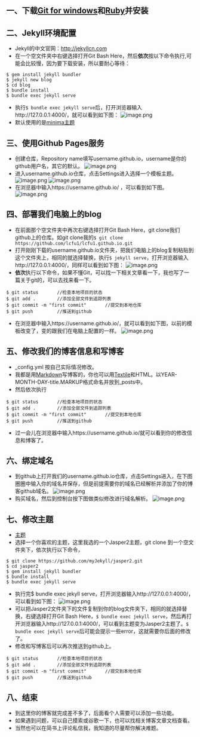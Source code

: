 ## 一、下载[Git for windows](https://git-for-windows.github.io/)和[Ruby](http://www.ruby-lang.org/zh_cn/)并安装

## 二、Jekyll环境配置
- Jekyll的中文官网：http://jekyllcn.com
- 在一个空文件夹中右键选择打开Git Bash Here，然后**依次**按以下命令执行,可能会比较慢，因为要下载安装，所以要耐心等待：
```
$ gem install jekyll bundler
$ jekyll new blog
$ cd blog
$ bundle install
$ bundle exec jekyll serve
```
- 执行`$ bundle exec jekyll serve`后，打开浏览器输入http://127.0.0.1:4000/，就可以看到如下图：
![image.png](http://upload-images.jianshu.io/upload_images/6025530-abd5e3a061db60ce.png?imageMogr2/auto-orient/strip%7CimageView2/2/w/1240)
- 默认使用的是[minima主题](https://github.com/jekyll/minima)

## 三、使用Github Pages服务
- 创建仓库，Repository name填写username.github.io，username是你的github用户名，其它的默认。
![image.png](http://upload-images.jianshu.io/upload_images/6025530-e59cec66eef353b5.png?imageMogr2/auto-orient/strip%7CimageView2/2/w/1240)
- 进入username.github.io仓库，点击Settings进入选择一个模板主题。
![image.png](http://upload-images.jianshu.io/upload_images/6025530-6ea6879e62aac381.png?imageMogr2/auto-orient/strip%7CimageView2/2/w/1240)
![image.png](http://upload-images.jianshu.io/upload_images/6025530-54b723e1a7846603.png?imageMogr2/auto-orient/strip%7CimageView2/2/w/1240)
- 在浏览器中输入https://username.github.io/ ，可以看到如下图。
![image.png](http://upload-images.jianshu.io/upload_images/6025530-2a6b523036ca8328.png?imageMogr2/auto-orient/strip%7CimageView2/2/w/1240)

## 四、部署我们电脑上的blog
- 在前面那个空文件夹中再次右键选择打开Git Bash Here，git clone我们github上的仓库。如git clone我的`$ git clone https://github.com/lcfu1/lcfu1.github.io.git`
- 打开刚刚下载的username.github.io文件夹，把我们电脑上的blog复制粘贴到这个文件夹上，相同的就选择替换，执行`$ jekyll serve`，打开浏览器输入http://127.0.0.1:4000/，同样可以看到如下图：
![image.png](http://upload-images.jianshu.io/upload_images/6025530-fdb65b727bdefb5d.png?imageMogr2/auto-orient/strip%7CimageView2/2/w/1240)
- **依次**执行以下命令，如果不懂Git，可以找一下相关文章看一下，我也写了一篇关于git的，可以去找来看一下。
```
$ git status       //检查本地项目的状态
$ git add .        //添加全部文件到追踪列表
$ git commit -m "first commit"       //提交到本地仓库
$ git push         //推送到github
```
- 在浏览器中输入https://username.github.io/，就可以看到如下图，以前的模板改变了，变的跟我们在电脑上配置的一样。
![image.png](http://upload-images.jianshu.io/upload_images/6025530-6521adb0dd8840e5.png?imageMogr2/auto-orient/strip%7CimageView2/2/w/1240)

## 五、修改我们的博客信息和写博客
- _config.yml 按自己实际情况修改。
- 我都是用[Markdown](http://daringfireball.net/projects/markdown/)写博客的，你也可以用[Textile](http://redcloth.org/textile/)和HTML。以YEAR-MONTH-DAY-title.MARKUP格式命名并放到_posts中。
- 然后依次执行
```
$ git status       //检查本地项目的状态
$ git add .        //添加全部文件到追踪列表
$ git commit -m "first commit"       //提交到本地仓库
$ git push         //推送到github
```
- 过一会儿在浏览器中输入https://username.github.io/就可以看到你的修改信息和博客了。

## 六、绑定域名
- 到github上打开我们的username.github.io仓库，点击Settings进入，在下图圈圈中输入你的域名并保存，但是前提需要你的域名已经解析并添加了你的博客github域名。
![image.png](http://upload-images.jianshu.io/upload_images/6025530-fdd91cab3a3af1fd.png?imageMogr2/auto-orient/strip%7CimageView2/2/w/1240)
- 购买域名，然后到控制台按下图做类似修改进行域名解析。
![image.png](http://upload-images.jianshu.io/upload_images/6025530-8157c552e38ed9cf.png?imageMogr2/auto-orient/strip%7CimageView2/2/w/1240)

## 七、修改主题
- [主题](http://jekyllthemes.org/)
- 选择一个你喜欢的主题，这里我选的一个Jasper2主题，git clone 到一个空文件夹下，依次执行以下命令，
```
$ git clone https://github.com/myJekyll/jasper2.git
$ cd jasper2
$ gem install jekyll bundler
$ bundle install
$ bundle exec jekyll serve
```
- 执行完$ bundle exec jekyll serve，打开浏览器输入http://127.0.0.1:4000/，可以看到如下图：
![image.png](http://upload-images.jianshu.io/upload_images/6025530-0f7add3a1c782880.png?imageMogr2/auto-orient/strip%7CimageView2/2/w/1240)
- 可以把Jasper2文件夹下的文件复制到你的blog文件夹下，相同的就选择替换，右键选择打开Git Bash Here，`$ bundle exec jekyll serve`，然后再打开浏览器输入http://127.0.0.1:4000/，可以看到主题变为Jasper2主题了。`$ bundle exec jekyll serve`后可能会提示一些error，这就需要你后面的修改了。
- 修改和写博客后可以再次推送到github上。
```
$ git status       //检查本地项目的状态
$ git add .        //添加全部文件到追踪列表
$ git commit -m "first commit"       //提交到本地仓库
$ git push         //推送到github
```
## 八、结束
- 到这里你的博客就完成差不多了，后面看个人需要可以添加一些功能。
- 如果遇到问题，可以自己摸索或谷歌一下，也可以找相关博客文章文档查看。
- 当然也可以在简书上评论私信我，我知道的尽量帮你解决难题。
